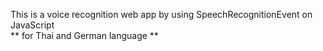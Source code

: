 This is a voice recognition web app by using SpeechRecognitionEvent on JavaScript <br>
** for Thai and German language **
